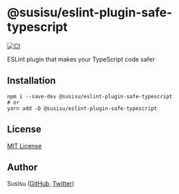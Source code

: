# @susisu/eslint-plugin-safe-typescript

[![CI](https://github.com/susisu/eslint-plugin-safe-typescript/workflows/CI/badge.svg)](https://github.com/susisu/eslint-plugin-safe-typescript/actions?query=workflow%3ACI)

ESLint plugin that makes your TypeScript code safer

## Installation

``` shell
npm i --save-dev @susisu/eslint-plugin-safe-typescript
# or
yarn add -D @susisu/eslint-plugin-safe-typescript
```

## License

[MIT License](http://opensource.org/licenses/mit-license.php)

## Author

Susisu ([GitHub](https://github.com/susisu), [Twitter](https://twitter.com/susisu2413))
